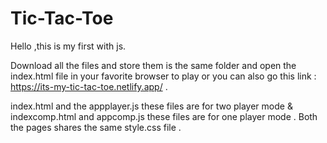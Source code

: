# Tic-Tac-Toe
Hello ,this is my first with js.

Download all the files and store them is the same folder and open the index.html file in your favorite browser to play or you can also go this link : https://its-my-tic-tac-toe.netlify.app/ .

index.html and the appplayer.js these files are for two player mode & indexcomp.html and appcomp.js these files are for one player mode . Both the pages shares the same style.css file .

